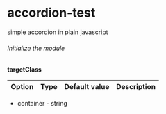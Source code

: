 # accordion-test
simple accordion in plain javascript

###### Initialize the module 

**targetClass**

| Option  | Type | Default value | Description |
| ----- | ----- | ----- | ----- |

* container - string 
